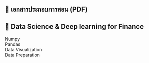📖 เอกสารประกอบการสอน (PDF)
----------------------------------
🎯 Data Science & Deep learning for Finance
----------------------------------
Numpy<br>
Pandas <br>
Data Visualization <br>
Data Preparation
